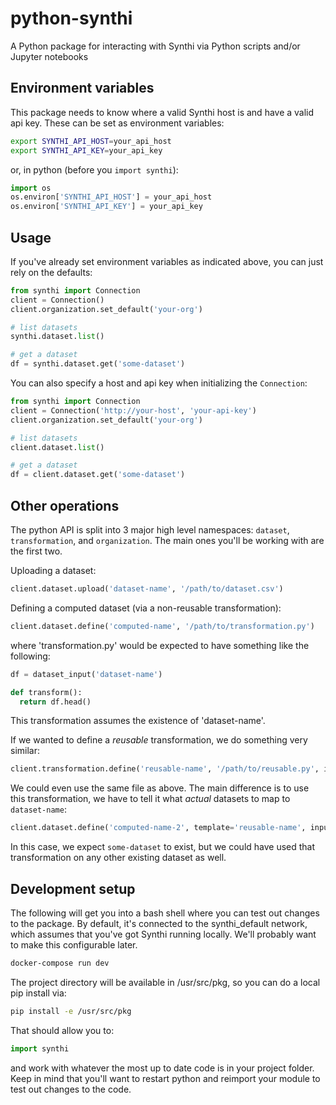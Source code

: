 # python-synthi

A Python package for interacting with Synthi via Python scripts and/or Jupyter notebooks

## Environment variables

This package needs to know where a valid Synthi host is and have a valid api key. These
can be set as environment variables:

```bash
export SYNTHI_API_HOST=your_api_host
export SYNTHI_API_KEY=your_api_key
```

or, in python (before you `import synthi`):

```python
import os
os.environ['SYNTHI_API_HOST'] = your_api_host
os.environ['SYNTHI_API_KEY'] = your_api_key
```

## Usage

If you've already set environment variables as indicated above, you can
just rely on the defaults:

```python
from synthi import Connection
client = Connection()
client.organization.set_default('your-org')

# list datasets
synthi.dataset.list()

# get a dataset
df = synthi.dataset.get('some-dataset')
```

You can also specify a host and api key when initializing the `Connection`:

```python
from synthi import Connection
client = Connection('http://your-host', 'your-api-key')
client.organization.set_default('your-org')

# list datasets
client.dataset.list()

# get a dataset
df = client.dataset.get('some-dataset')
```

## Other operations

The python API is split into 3 major high level namespaces: `dataset`, `transformation`, and `organization`. The main ones you'll be working with are the first two.

Uploading a dataset:

```python
client.dataset.upload('dataset-name', '/path/to/dataset.csv')
```

Defining a computed dataset (via a non-reusable transformation):

```python
client.dataset.define('computed-name', '/path/to/transformation.py')
```

where 'transformation.py' would be expected to have something like the following:

```python
df = dataset_input('dataset-name')

def transform():
  return df.head()
```

This transformation assumes the existence of 'dataset-name'.

If we wanted to define a *reusable* transformation, we do something very similar:

```python
client.transformation.define('reusable-name', '/path/to/reusable.py', inputs=['dataset-name'])
```

We could even use the same file as above. The main difference is to use this transformation, we have to tell it what *actual* datasets to map to `dataset-name`:

```python
client.dataset.define('computed-name-2', template='reusable-name', inputs={ 'dataset-name': 'some-dataset'})
```

In this case, we expect `some-dataset` to exist, but we could have used that transformation on any other existing dataset as well.

## Development setup

The following will get you into a bash shell where you can test out changes
to the package. By default, it's connected to the synthi_default network, which
assumes that you've got Synthi running locally. We'll probably want to make this
configurable later.

```bash
docker-compose run dev
```

The project directory will be available in /usr/src/pkg, so you can do a local
pip install via:

```bash
pip install -e /usr/src/pkg
```

That should allow you to:

```python
import synthi
```

and work with whatever the most up to date code is in your project folder.
Keep in mind that you'll want to restart python and reimport your module to
test out changes to the code.
